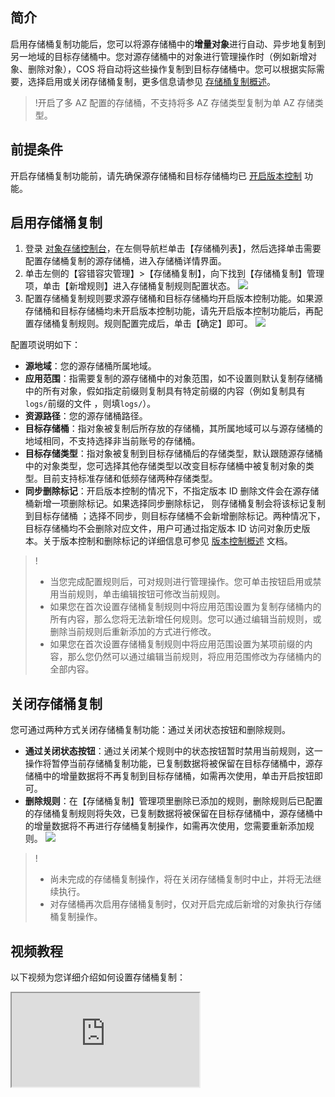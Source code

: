 ## 简介

启用存储桶复制功能后，您可以将源存储桶中的**增量对象**进行自动、异步地复制到另一地域的目标存储桶中。您对源存储桶中的对象进行管理操作时（例如新增对象、删除对象），COS 将自动将这些操作复制到目标存储桶中。您可以根据实际需要，选择启用或关闭存储桶复制，更多信息请参见 [存储桶复制概述](https://cloud.tencent.com/document/product/436/19237)。

>!开启了多 AZ 配置的存储桶，不支持将多 AZ 存储类型复制为单 AZ 存储类型。

## 前提条件

开启存储桶复制功能前，请先确保源存储桶和目标存储桶均已 [开启版本控制](https://cloud.tencent.com/document/product/436/19881) 功能。

## 启用存储桶复制

1. 登录 [对象存储控制台](https://console.cloud.tencent.com/cos5)，在左侧导航栏单击【存储桶列表】，然后选择单击需要配置存储桶复制的源存储桶，进入存储桶详情界面。
2. 单击左侧的【容错容灾管理】>【存储桶复制】，向下找到【存储桶复制】管理项，单击【新增规则】进入存储桶复制规则配置状态。
   ![](https://main.qcloudimg.com/raw/64e89871a32cc21446844cd5a44c5a51.png)
3. 配置存储桶复制规则要求源存储桶和目标存储桶均开启版本控制功能。如果源存储桶和目标存储桶均未开启版本控制功能，请先开启版本控制功能后，再配置存储桶复制规则。规则配置完成后，单击【确定】即可。
   ![](https://main.qcloudimg.com/raw/d6616bd32e37ba8a3340833754b578d3.png)

配置项说明如下：

- **源地域**：您的源存储桶所属地域。
- **应用范围**：指需要复制的源存储桶中的对象范围，如不设置则默认复制存储桶中的所有对象，假如指定前缀则复制具有特定前缀的内容（例如复制具有`logs/`前缀的文件 ，则填`logs/`）。
- **资源路径**：您的源存储桶路径。
- **目标存储桶**：指对象被复制后所存放的存储桶，其所属地域可以与源存储桶的地域相同，不支持选择非当前账号的存储桶。
- **目标存储类型**：指对象被复制到目标存储桶后的存储类型，默认跟随源存储桶中的对象类型，您可选择其他存储类型以改变目标存储桶中被复制对象的类型。目前支持标准存储和低频存储两种存储类型。
- **同步删除标记**：开启版本控制的情况下，不指定版本 ID 删除文件会在源存储桶新增一项删除标记。如果选择同步删除标记， 则存储桶复制会将该标记复制到目标存储桶 ；选择不同步，则目标存储桶不会新增删除标记。两种情况下，目标存储桶均不会删除对应文件，用户可通过指定版本 ID 访问对象历史版本。关于版本控制和删除标记的详细信息可参见 [版本控制概述](https://cloud.tencent.com/document/product/436/19883) 文档。

> !
>
> - 当您完成配置规则后，可对规则进行管理操作。您可单击按钮启用或禁用当前规则，单击编辑按钮可修改当前规则。
> - 如果您在首次设置存储桶复制规则中将应用范围设置为复制存储桶内的所有内容，那么您将无法新增任何规则。您可以通过编辑当前规则，或删除当前规则后重新添加的方式进行修改。
> - 如果您在首次设置存储桶复制规则中将应用范围设置为某项前缀的内容，那么您仍然可以通过编辑当前规则，将应用范围修改为存储桶内的全部内容。

## 关闭存储桶复制

您可通过两种方式关闭存储桶复制功能：通过关闭状态按钮和删除规则。

- **通过关闭状态按钮**：通过关闭某个规则中的状态按钮暂时禁用当前规则，这一操作将暂停当前存储桶复制功能，已复制数据将被保留在目标存储桶中，源存储桶中的增量数据将不再复制到目标存储桶，如需再次使用，单击开启按钮即可。
- **删除规则**：在【存储桶复制】管理项里删除已添加的规则，删除规则后已配置的存储桶复制规则将失效，已复制数据将被保留在目标存储桶中，源存储桶中的增量数据将不再进行存储桶复制操作，如需再次使用，您需要重新添加规则。
  ![](https://main.qcloudimg.com/raw/0f37a91ab6e5b91f06ecb5d4d047c65d.png)

> !
>
> - 尚未完成的存储桶复制操作，将在关闭存储桶复制时中止，并将无法继续执行。
> - 对存储桶再次启用存储桶复制时，仅对开启完成后新增的对象执行存储桶复制操作。

## 视频教程

以下视频为您详细介绍如何设置存储桶复制：

<div class="doc-video-mod"><iframe src="https://cloud.tencent.com/edu/learning/quick-play/1824-20798?source=gw.doc.media&withPoster=1&notip=1"></iframe></div>
